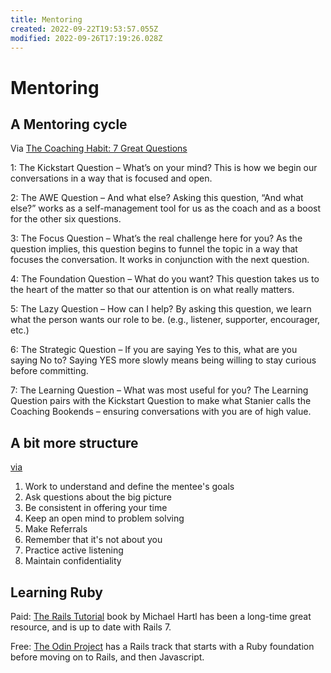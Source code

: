 ```yaml
---
title: Mentoring
created: 2022-09-22T19:53:57.055Z
modified: 2022-09-26T17:19:26.028Z
---
```


# Mentoring

## A Mentoring cycle

Via [The Coaching Habit: 7 Great Questions](https://www.amazon.ca/Coaching-Habit-Less-Change-Forever/dp/0978440749)

1: The Kickstart Question – What’s on your mind?
This is how we begin our conversations in a way that is focused and open.

2: The AWE Question – And what else?
Asking this question, “And what else?” works as a self-management tool for us as the coach and as a boost for the other six questions.

3: The Focus Question – What’s the real challenge here for you?
As the question implies, this question begins to funnel the topic in a way that focuses the conversation.  It works in conjunction with the next question.

4: The Foundation Question – What do you want?
This question takes us to the heart of the matter so that our attention is on what really matters.

5: The Lazy Question – How can I help?
By asking this question, we learn what the person wants our role to be. (e.g., listener, supporter, encourager, etc.)

6: The Strategic Question – If you are saying Yes to this, what are you saying No to?
Saying YES more slowly means being willing to stay curious before committing.

7: The Learning Question – What was most useful for you?
The Learning Question pairs with the Kickstart Question to make what Stanier calls the Coaching Bookends – ensuring conversations with you are of high value.

## A bit more structure

[via](https://www.fastcompany.com/40540798/eight-essential-rules-for-first-time-mentors)

1. Work to understand and define the mentee's goals
2. Ask questions about the big picture
3. Be consistent in offering your time
4. Keep an open mind to problem solving
5. Make Referrals
6. Remember that it's not about you
7. Practice active listening
8. Maintain confidentiality

## Learning Ruby

Paid: [The Rails Tutorial](https://www.railstutorial.org/book) book by Michael Hartl has been a long-time great resource, and is up to date with Rails 7.

Free: [The Odin Project](https://www.theodinproject.com/paths/full-stack-ruby-on-rails) has a Rails track that starts with a Ruby foundation before moving on to Rails, and then Javascript.

